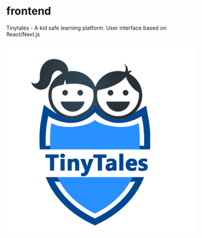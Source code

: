 # frontend
Tinytales - A kid safe learning platform. User interface based on React/Next.js

<img src="./public/ttbig.png" class="center"/>